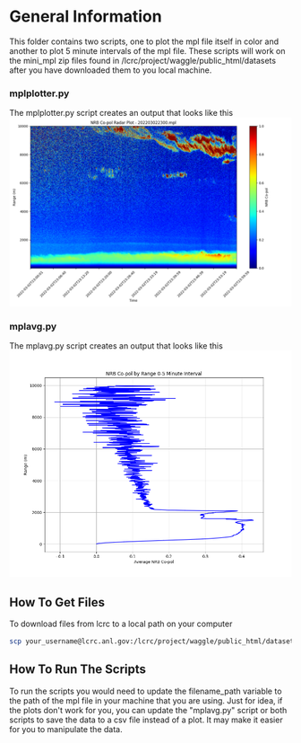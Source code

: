 # General Information
This folder contains two scripts, one to plot the mpl file itself in color and another to plot 5 minute intervals of the mpl file. These scripts will work on the mini_mpl zip files found in /lcrc/project/waggle/public_html/datasets after you have downloaded them to you local machine. 


### mplplotter.py
The mplplotter.py script creates an output that looks like this
![Output](/abraham/Images/202203022300.png)

### mplavg.py
The mplavg.py script creates an output that looks like this
![Output](/abraham/Images/pc0-5.png)

## How To Get Files
To download files from lcrc to a local path on your computer
 ```sh
scp your_username@lcrc.anl.gov:/lcrc/project/waggle/public_html/datasets/minimpl_202203.mpl /your/local/path/on/computer
```

## How To Run The Scripts
To run the scripts you would need to update the filename_path variable to the path of the mpl file in your machine that you are using. Just for idea, if the plots don't work for you, you can update the "mplavg.py" script or both scripts to save the data to a csv file instead of a plot. It may make it easier for you to manipulate the data. 
